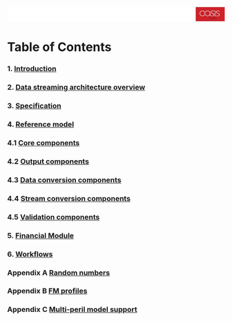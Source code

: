 ![alt text](../img/banner.jpg "banner")
# Table of Contents

### 1. [Introduction](Introduction.md)
### 2. [Data streaming architecture overview](Overview.md)
### 3. [Specification](Specification.md)
### 4. [Reference model](ReferenceModelOverview.md)
### 4.1 [Core components](CoreComponents.md)
### 4.2 [Output components](OutputComponents.md)
### 4.3 [Data conversion components](DataConversionComponents.md)
### 4.4 [Stream conversion components](StreamConversionComponents.md)
### 4.5 [Validation components](ValidationComponents.md)
### 5. [Financial Module](FinancialModule.md)
### 6. [Workflows](Workflows.md)
### Appendix A [Random numbers](RandomNumbers.md)
### Appendix B [FM profiles](fmprofiles.md)
### Appendix C [Multi-peril model support](MultiPeril.md)

